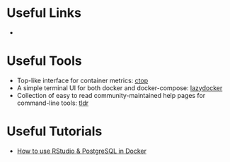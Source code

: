 # Useful Links

- 

# Useful Tools

- Top-like interface for container metrics: [ctop](https://github.com/bcicen/ctop)
- A simple terminal UI for both docker and docker-compose: [lazydocker](https://github.com/jesseduffield/lazydocker)
- Collection of easy to read community-maintained help pages for command-line tools: [tldr](https://github.com/tldr-pages/tldr)

# Useful Tutorials

- [How to use RStudio & PostgreSQL in Docker](https://rsangole.netlify.app/post/2021/08/07/docker-based-rstudio-postgres/) 
